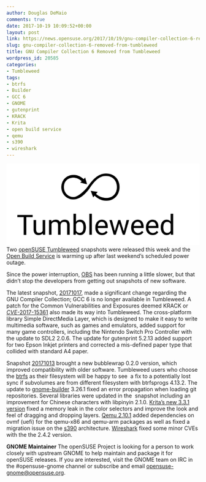 ```yaml
---
author: Douglas DeMaio
comments: true
date: 2017-10-19 10:09:52+00:00
layout: post
link: https://news.opensuse.org/2017/10/19/gnu-compiler-collection-6-removed-from-tumbleweed/
slug: gnu-compiler-collection-6-removed-from-tumbleweed
title: GNU Compiler Collection 6 Removed from Tumbleweed
wordpress_id: 20585
categories:
- Tumbleweed
tags:
- btrfs
- Builder
- GCC 6
- GNOME
- gutenprint
- KRACK
- Krita
- open build service
- qemu
- s390
- wireshark
---
```


![](/wp-content/uploads/2016/03/Tumbleweed-black.png)Two [openSUSE Tumbleweed](https://en.opensuse.org/Portal:Tumbleweed) snapshots were released this week and the [Open Build Service](http://openbuildservice.org/) is warming up after last weekend’s scheduled power outage.

Since the power interruption, [OBS](http://openbuildservice.org/) has been running a little slower, but that didn’t stop the developers from getting out snapshots of new software.

The latest snapshot, [20171017](https://lists.opensuse.org/opensuse-factory/2017-10/msg00437.html), made a significant change regarding the GNU Compiler Collection; GCC 6 is no longer available in Tumbleweed. A patch for the Common Vulnerabilities and Exposures deemed KRACK or [_CVE_-2017-15361](https://www.suse.com/de-de/security/cve/CVE-2017-12836/) also made its way into Tumbleweed. The cross-platform library Simple DirectMedia Layer, which is designed to make it easy to write multimedia software, such as games and emulators, added support for many game controllers, including the Nintendo Switch Pro Controller with the update to SDL2 2.0.6. The update for gutenprint 5.2.13 added support for two Epson Inkjet printers and corrected a mis-defined paper type that collided with standard A4 paper.<!-- more -->

Snapshot [20171013](https://lists.opensuse.org/opensuse-factory/2017-10/msg00329.html) brought a new bubblewrap 0.2.0 version, which improved compatibility with older software. Tumbleweed users who choose the [btrfs](https://btrfs.wiki.kernel.org/) as their filesystem will be happy to see  a fix to a potentially lost sync if subvolumes are from different filesystem with btrfsprogs 4.13.2. The update to [gnome-builder](https://wiki.gnome.org/Apps/Builder) 3.26.1 fixed an error propagation when loading git repositories. Several libraries were updated in the  snapshot including an improvement for Chinese characters with libpinyin 2.1.0. [Krita’s new 3.3.1 version](https://krita.org/en/item/krita-3-3-1/) fixed a memory leak in the color selectors and improve the look and feel of dragging and dropping layers. [Qemu 2.10.1](https://www.qemu.org/2017/10/04/qemu-2-10-1/) added dependencies on ovmf (uefi) for the qemu-x86 and qemu-arm packages as well as fixed a migration issue on the [s390](http://linux.s390.org/) architecture. [Wireshark](https://www.wireshark.org/) fixed some minor CVEs with the the 2.4.2 version.

**GNOME Maintainer**
The openSUSE Project is looking for a person to work closely with upstream GNOME to help maintain and package it for openSUSE releases. If you are interested, visit the GNOME team on IRC in the #opensuse-gnome channel or subscribe and email [opensuse-gnome@opensuse.org](mailto:opensuse-gnome@opensuse.org).
